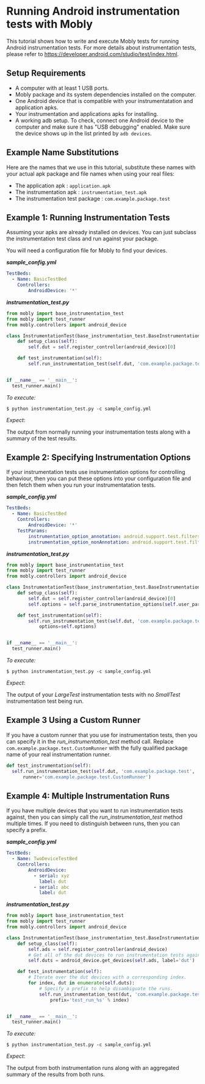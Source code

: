 # Running Android instrumentation tests with Mobly

This tutorial shows how to write and execute Mobly tests for running Android
instrumentation tests. For more details about instrumentation tests, please refer to
https://developer.android.com/studio/test/index.html.

## Setup Requirements

*   A computer with at least 1 USB ports.
*   Mobly package and its system dependencies installed on the computer.
*   One Android device that is compatible with your instrumentatation and
    application apks.
*   Your instrumentation and applications apks for installing.
*   A working adb setup. To check, connect one Android device to the computer
    and make sure it has "USB debugging" enabled. Make sure the device shows up
    in the list printed by `adb devices`.

## Example Name Substitutions

Here are the names that we use in this tutorial, substitute these names with
your actual apk package and file names when using your real files:

*   The application apk : `application.apk`
*   The instrumentation apk : `instrumentation_test.apk`
*   The instrumentation test package : `com.example.package.test`

## Example 1: Running Instrumentation Tests

Assuming your apks are already installed on devices. You can just subclass the
instrumentation test class and run against your package.

You will need a configuration file for Mobly to find your devices.

***sample_config.yml***

```yaml
TestBeds:
  - Name: BasicTestBed
    Controllers:
        AndroidDevice: '*'
```

***instrumentation_test.py***

```python
from mobly import base_instrumentation_test
from mobly import test_runner
from mobly.controllers import android_device

class InstrumentationTest(base_instrumentation_test.BaseInstrumentationTestClass):
    def setup_class(self):
        self.dut = self.register_controller(android_device)[0]

    def test_instrumentation(self):
        self.run_instrumentation_test(self.dut, 'com.example.package.test')


if __name__ == '__main__':
  test_runner.main()
```

*To execute:*

```
$ python instrumentation_test.py -c sample_config.yml
```

*Expect*:

The output from normally running your instrumentation tests along with a summary
of the test results.

## Example 2: Specifying Instrumentation Options

If your instrumentation tests use instrumentation options for controlling
behaviour, then you can put these options into your configuration file and then
fetch them when you run your instrumentatation tests.

***sample_config.yml***

```yaml
TestBeds:
  - Name: BasicTestBed
    Controllers:
        AndroidDevice: '*'
    TestParams:
        instrumentation_option_annotation: android.support.test.filters.LargeTest
        instrumentation_option_nonAnnotation: android.support.test.filters.SmallTest
```

***instrumentation_test.py***

```python
from mobly import base_instrumentation_test
from mobly import test_runner
from mobly.controllers import android_device

class InstrumentationTest(base_instrumentation_test.BaseInstrumentationTestClass):
    def setup_class(self):
        self.dut = self.register_controller(android_device)[0]
        self.options = self.parse_instrumentation_options(self.user_params)

    def test_instrumentation(self):
        self.run_instrumentation_test(self.dut, 'com.example.package.test',
            options=self.options)


if __name__ == '__main__':
  test_runner.main()
```

*To execute:*

```
$ python instrumentation_test.py -c sample_config.yml
```

*Expect*:

The output of your *LargeTest* instrumentation tests with no *SmallTest*
instrumentation test being run.

## Example 3 Using a Custom Runner

If you have a custom runner that you use for instrumentation tests, then you can
specify it in the *run_instrumentation_test* method call. Replace
`com.example.package.test.CustomRunner` with the fully qualified package name of
your real instrumentation runner.

```python
def test_instrumentation(self):
  self.run_instrumentation_test(self.dut, 'com.example.package.test',
      runner='com.example.package.test.CustomRunner')
```

## Example 4: Multiple Instrumentation Runs

If you have multiple devices that you want to run instrumentation tests
against, then you can simply call the *run_instrumentation_test* method
multiple times. If you need to distinguish between runs, then you can specify
a prefix.

***sample_config.yml***

```yaml
TestBeds:
  - Name: TwoDeviceTestBed
    Controllers:
        AndroidDevice:
          - serial: xyz
            label: dut
          - serial: abc
            label: dut
```

***instrumentation_test.py***

```python
from mobly import base_instrumentation_test
from mobly import test_runner
from mobly.controllers import android_device

class InstrumentationTest(base_instrumentation_test.BaseInstrumentationTestClass):
    def setup_class(self):
        self.ads = self.register_controller(android_device)
        # Get all of the dut devices to run instrumentation tests against.
        self.duts = android_device.get_devices(self.ads, label='dut')

    def test_instrumentation(self):
        # Iterate over the dut devices with a corresponding index.
        for index, dut in enumerate(self.duts):
            # Specify a prefix to help disambiguate the runs.
            self.run_instrumentation_test(dut, 'com.example.package.tests',
                prefix='test_run_%s' % index)


if __name__ == '__main__':
  test_runner.main()
```

*To execute:*

```
$ python instrumentation_test.py -c sample_config.yml
```

*Expect*:

The output from both instrumentation runs along with an aggregated summary of
the results from both runs.
